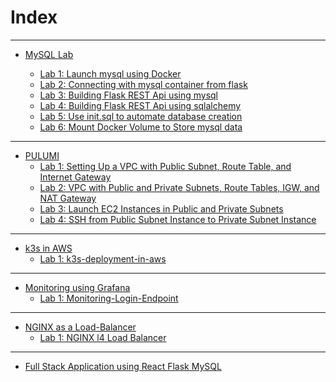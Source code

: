 # Index
---
- [MySQL Lab](https://github.com/Konami33/poridhi.io.intern/tree/main/MySQL-Lab)

    - [Lab 1: Launch mysql using Docker](https://github.com/Konami33/poridhi.io.intern/blob/main/MySQL-Lab/1/README.md)
    - [Lab 2: Connecting with mysql container from flask](https://github.com/Konami33/poridhi.io.intern/blob/main/MySQL-Lab/2/README.md)
    - [Lab 3: ⁠Building Flask REST Api using mysql](https://github.com/Konami33/poridhi.io.intern/blob/main/MySQL-Lab/1/README.md)
    - [⁠Lab 4: Building Flask REST Api using sqlalchemy](https://github.com/Konami33/poridhi.io.intern/blob/main/MySQL-Lab/3/README.md)
    - [Lab 5: Use init.sql to automate database creation](https://github.com/Konami33/poridhi.io.intern/blob/main/MySQL-Lab/4/README.md)
    - [Lab 6: Mount Docker Volume to Store mysql data](https://github.com/Konami33/poridhi.io.intern/blob/main/MySQL-Lab/5/README.md)
---
-  [PULUMI](https://github.com/Konami33/poridhi.io.intern/tree/main/PULUMI)
    - [Lab 1: Setting Up a VPC with Public Subnet, Route Table, and Internet Gateway](https://github.com/Konami33/poridhi.io.intern/tree/main/PULUMI/lab-1)
    - [Lab 2: VPC with Public and Private Subnets, Route Tables, IGW, and NAT Gateway](https://github.com/Konami33/poridhi.io.intern/tree/main/PULUMI/lab-2)
    - [Lab 3: Launch EC2 Instances in Public and Private Subnets](https://github.com/Konami33/poridhi.io.intern/tree/main/PULUMI/lab-3)
    - [Lab 4: SSH from Public Subnet Instance to Private Subnet Instance](https://github.com/Konami33/poridhi.io.intern/tree/main/PULUMI/lab-4)
---
- [k3s in AWS]()
    - [Lab 1: k3s-deployment-in-aws]()
---
- [Monitoring using Grafana]()
    - [Lab 1: Monitoring-Login-Endpoint]()
---
- [NGINX as a Load-Balancer]()
    - [Lab 1: NGINX l4 Load Balancer]()
---
- [Full Stack Application using React Flask MySQL]()